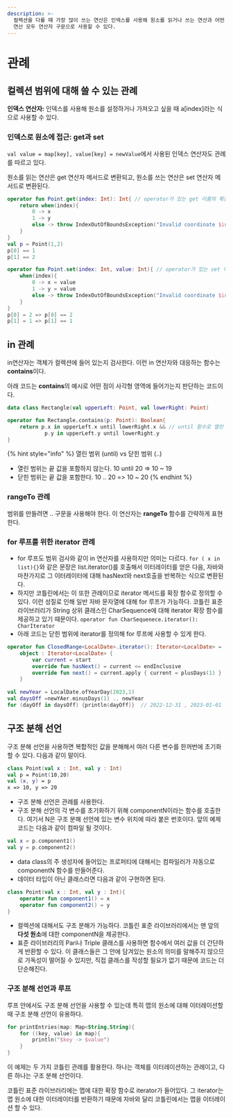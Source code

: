 ```yaml
---
description: >-
  컬렉션을 다룰 때 가장 많이 쓰는 연산은 인덱스를 사용해 원소를 읽거나 쓰는 연산과 어떤 값이 컬렉션에 속해있는지 검사하는 연산이다. 이런
  연산 모두 연산자 구문으로 사용할 수 있다.
---
```


# 관례

## 컬렉션 범위에 대해 쓸 수 있는 관례

**인덱스 연산자:** 인덱스를 사용해 원소를 설정하거나 가져오고 싶을 때 a\[index]라는 식으로 사용할 수 있다.

### 인덱스로 원소에 접근: get과 set

`val value = map[key], value[key] = newValue`에서 사용된 인덱스 연산자도 관례를 따르고 있다.&#x20;

원소를 읽는 연산은 get 연산자 메서드로 변환되고, 원소를 쓰는 연산은 set 연산자 메서드로 변환된다.&#x20;

```kotlin
operator fun Point.get(index: Int): Int{ // operator가 있는 get 이름의 확장함수
    return when(index){
        0 -> x
        1 -> y
        else -> throw IndexOutOfBoundsException("Invalid coordinate $index")
    }
}
val p = Point(1,2)
p[0] == 1
p[1] == 2
```

```kotlin
operator fun Point.set(index: Int, value: Int){ // operator가 있는 set 이름의 확장함수
    when(index){
        0 -> x = value
        1 -> y = value
        else -> throw IndexOutOfBoundsException("Invalid coordinate $index")
    }
}
p[0] = 2 => p[0] == 2 
p[1] = 1 => p[1] == 1
```

## in 관례

in연산자는 객체가 컬렉션에 들어 있는지 검사한다. 이런 in 연산자와 대응하는 함수는 **contains**이다.

아래 코드는 **contains**의 예시로 어떤 점이 사각형 영역에 들어가는지 판단하는 코드이다.

```kotlin
data class Rectangle(val upperLeft: Point, val lowerRight: Point)

operator fun Rectangle.contains(p: Point): Boolean{
    return p.x in upperLeft.x until lowerRight.x && // until 함수로 열린 범위를 만듬 
            p.y in upperLeft.y until lowerRight.y
}
```

{% hint style="info" %}
열린 범위 (until) vs 닫힌 범위 (..)&#x20;

* 열린 범위는 끝 값을 포함하지 않는다. 10 until 20 => 10 \~ 19
* 닫힌 범위는 끝 값을 포함한다. 10 .. 20 => 10 \~ 20&#x20;
{% endhint %}



### rangeTo 관례

범위를 만들려면 .. 구문을 사용해야 한다. 이 연산자는 **rangeTo** 함수를 간략하게 표현한다.&#x20;



### for 루프를 위한 iterator 관례

* for 루프도 범위 검사와 같이 in 연산자를 사용하지만 의미는 다르다. `for ( x in list){}`와 같은 문장은 list.iterator()를 호출해서 이터레이터를 얻은 다음, 자바와 마찬가지로 그 이터레이터에 대해 hasNext와 next호출을 반복하는 식으로 변환된다.&#x20;
* 하지만 코틀린에서는 이 또한 관례이므로 iterator 메서드를 확장 함수로 정의할 수 있다. 이런 성질로 인해 일반 자바 문자열에 대해 for 루프가 가능하다. 코틀린 표준 라이브러리가 String 상위 클래스인 CharSequence에 대해 iterator 확장 함수를 제공하고 있기 때문이다. `operator fun CharSequenece.iterator(): CharIterator`
* 아래 코드는 닫힌 범위에 iterator를 정의해 for 루프에 사용할 수 있게 한다.

```kotlin
operator fun ClosedRange<LocalDate>.iterator(): Iterator<LocalDate> =
    object : Iterator<LocalDate> {
        var current = start
        override fun hasNext() = current <= endInclusive
        override fun next() = current.apply { current = plusDays(1) }
    }
    
val newYear = LocalDate.ofYearDay(2023,1)
val daysOff =newYAer.minusDays(1) .. newYear
for (dayOff in daysOff) {println(dayOff)}  // 2022-12-31 , 2023-01-01
```



## 구조 분해 선언

구조 분해 선언을 사용하면 복합적인 값을 분해해서 여러 다른 변수를 한꺼번에 초기화 할 수 있다. 다음과 같이 말이다.

```kotlin
class Point(val x : Int, val y : Int)
val p = Point(10,20)
val (x, y) = p  
x => 10, y => 20
```

* 구조 분해 선언은 관례를 사용한다.&#x20;
* 구조 분해 선언의 각 변수를 초기화하기 위해 componentN이라는 함수를 호출한다. 여기서 N은 구조 분해 선언에 있는 변수 위치에 따라 붙은 번호이다. 앞의 예제 코드는 다음과 같이 컴파일 될 것이다.

```kotlin
val x = p.component1() 
val y = p.component2()
```

* data class의 주 생성자에 들어있는 프로퍼티에 대해서는 컴파일러가 자동으로 componentN 함수를 만들어준다.&#x20;
* 데이터 타입이 아닌 클래스라면 다음과 같이 구현하면 된다.&#x20;

```kotlin
class Point(val x : Int, val y : Int){
    operator fun component1() = x
    operator fun component2() = y
}
```

* 컬렉션에 대해서도 구조 분해가 가능하다. 코틀린 표준 라이브러리에서는 맨 앞의 **다섯 원소**에 대한 componentN을 제공한다.&#x20;
* 표준 라이브러리의 Pari나 Triple 클래스를 사용하면 함수에서 여러 값을 더 간단하게 반환할 수 있다. 이 클래스들은 그 안에 담겨있는 원소의 의미를 말해주지 않으므로 가독성이 떨어질 수 있지만, 직접 클래스를 작성할 필요가 없기 때문에 코드는 더 단순해진다.&#x20;



### 구조 분해 선언과 루프&#x20;

루프 안에서도 구조 분해 선언을 사용할 수 있는데 특히 맵의 원소에 대해 이터레이션할 때 구조 분해 선언이 유용하다.&#x20;

```kotlin
for printEntries(map: Map<String,String){
    for ((key, value) in map){
        println("$key -> $value")
    }
}
```

이 예제는 두 가지 코틀린 관례를 활용한다. 하나는 객체를 이터레이션하는 관례이고, 다른 하나는 구조 분해 선언이다.&#x20;

코틀린 표준 라이브러리에는 맵에 대한 확장 함수로 iterator가 들어있다. 그 iterator는 맵 원소에 대한 이터레이터를 반환하기 때문에 자바와 달리 코틀린에서는 맵을 이터레이션 할 수 있다.&#x20;

